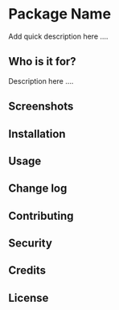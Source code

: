 # Package Name
Add quick description here ....

## Who is it for?
Description here ....

## Screenshots


## Installation


## Usage


## Change log


## Contributing


## Security


## Credits


## License
